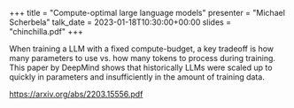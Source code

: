 +++
title = "Compute-optimal large language models"
presenter = "Michael Scherbela"
talk_date = 2023-01-18T10:30:00+00:00
slides = "chinchilla.pdf"
+++

When training a LLM with a fixed compute-budget, a key tradeoff is how many parameters to use vs. how many tokens to process during training. This paper by DeepMind shows that historically LLMs were scaled up to quickly in parameters and insufficiently in the amount of training data.

https://arxiv.org/abs/2203.15556.pdf

